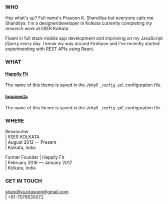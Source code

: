 [//]: # (This may be the most platform independent comment)

<!---
your comment goes here
and here

You can use the [editor on GitHub](https://github.com/PrasoonShandilya/prasoonshandilya.github.io/edit/master/index.md) to maintain and preview the content for your website in Markdown files.
-->

### WHO

Hey what's up? Full name's Prasoon K. Shandilya but everyone calls me Shandilya. I'm a designer/developer in Kolkata currently completing my research work at IISER Kolkata.

Fluent in full stack mobile app development and improving on my JavaScript jQuery every day. I know my way around Firebase and I've recently started experimenting with REST APIs using React.


### WHAT

#### [Happily Fit](https://play.google.com/store/apps/details?id=com.apphappily.happilyfit)
The name of this theme is saved in the Jekyll `_config.yml` configuration file.

#### [Inquivesta](http://www.inquivesta.iiserkol.ac.in/)
The name of this theme is saved in the Jekyll `_config.yml` configuration file.

### WHERE

Researcher  
| IISER KOLKATA  
| August 2012 — Present  
| Kolkata, India  

Former Founder
| Happily Fit  
| February 2016 — January 2017  
| Kolkata, India  

### GET IN TOUCH

shandilya.prasoon@gmail.com  
| +91-7076630072  
